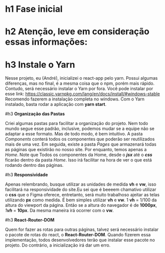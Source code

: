 # h1 Fase inicial

# h2 Atenção, leve em consideração essas informações:

# h3 **Instale o Yarn**
Nesse projeto, eu (André), inicializei o react-app pelo yarn. Possui algumas diferenças, mas no final, é a mesma coisa que o npm, porém mais rápido. Contudo, será necessário instalar o Yarn por fora. Você pode instalar por esse link: https://classic.yarnpkg.com/lang/en/docs/install/#windows-stable
Recomendo fazerem a instalação completa no windows. Com o Yarn instalado, basta rodar a aplicação com **yarn start**.

#h3 **Organização das Pastas**

Criei algumas pastas para facilitar a organização do projeto. Nem todo mundo segue esse padrão, inclusive, podemos mudar se a equipe não se adaptar a esse formato. Mas de todo modo, é bem intuitivo. A pasta _Components_ conterá todos os componentes que poderão ser reutilizados mais de uma vez. Em seguida, existe a pasta _Pages_ que armazenará todas as páginas que existirão no nosso site. Por enquanto, temos apenas a _Home_. Note que Todos os componentes da Home, desde o **_jsx_** até o **_css_** ficarão dentro da pasta _Home_. Isso irá facilitar na hora de ver o que está rodando dentro das páginas.

#h3 **Responsividade**

Apenas relembrando, busque utilizar as unidades de medida **vh** e **vw**, isso facilitará na responsividade do site.Eu sei que é beeeem chamativo utilizar o **css** que o Figma oferece, entretanto, será muito trabalhoso ajeitar as telas utilizando **px** como medida. É bem simples utilizar **vh** e **vw**. 1 **vh** = 1/100 da altura do viewport da página. Então se a altura do navegador é de **1000px**, _1**vh**_ = **10px**. Da mesma maneira irá ocorrer com o **vw**.

#h3 **React-Router-DOM**

Quem for fazer as rotas para outras páginas, talvez será necessário instalar o pacote de rotas do react, o **React-Router-DOM**. Quando fizerem essa implementação, todos desenvolvedores terão que instalar esse pacote no projeto. Do contrário, a inicialização irá dar um erro.